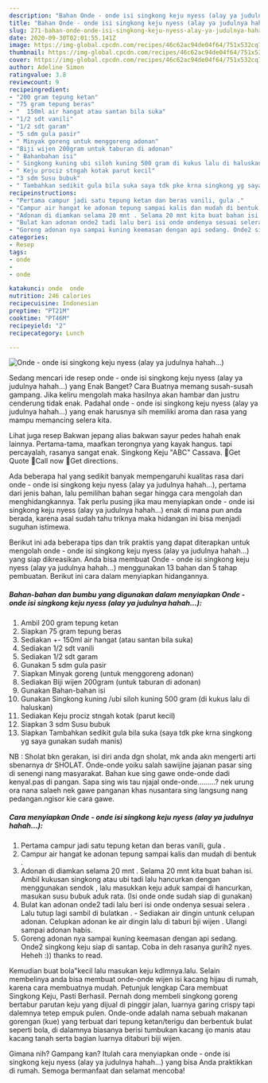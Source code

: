 ```yaml
---
description: "Bahan Onde - onde isi singkong keju nyess (alay ya judulnya hahah...) | Cara Membuat Onde - onde isi singkong keju nyess (alay ya judulnya hahah...) Yang Menggugah Selera"
title: "Bahan Onde - onde isi singkong keju nyess (alay ya judulnya hahah...) | Cara Membuat Onde - onde isi singkong keju nyess (alay ya judulnya hahah...) Yang Menggugah Selera"
slug: 271-bahan-onde-onde-isi-singkong-keju-nyess-alay-ya-judulnya-hahah-cara-membuat-onde-onde-isi-singkong-keju-nyess-alay-ya-judulnya-hahah-yang-menggugah-selera
date: 2020-09-30T02:01:55.141Z
image: https://img-global.cpcdn.com/recipes/46c62ac94de04f64/751x532cq70/onde-onde-isi-singkong-keju-nyess-alay-ya-judulnya-hahah-foto-resep-utama.jpg
thumbnail: https://img-global.cpcdn.com/recipes/46c62ac94de04f64/751x532cq70/onde-onde-isi-singkong-keju-nyess-alay-ya-judulnya-hahah-foto-resep-utama.jpg
cover: https://img-global.cpcdn.com/recipes/46c62ac94de04f64/751x532cq70/onde-onde-isi-singkong-keju-nyess-alay-ya-judulnya-hahah-foto-resep-utama.jpg
author: Adeline Simon
ratingvalue: 3.8
reviewcount: 9
recipeingredient:
- "200 gram tepung ketan"
- "75 gram tepung beras"
- "  150ml air hangat atau santan bila suka"
- "1/2 sdt vanili"
- "1/2 sdt garam"
- "5 sdm gula pasir"
- " Minyak goreng untuk menggoreng adonan"
- "Biji wijen 200gram untuk taburan di adonan"
- " Bahanbahan isi"
- " Singkong kuning ubi siloh kuning 500 gram di kukus lalu di haluskan"
- " Keju prociz stngah kotak parut kecil"
- "3 sdm Susu bubuk"
- " Tambahkan sedikit gula bila suka saya tdk pke krna singkong yg saya gunakan sudah manis"
recipeinstructions:
- "Pertama campur jadi satu tepung ketan dan beras vanili, gula ."
- "Campur air hangat ke adonan tepung sampai kalis dan mudah di bentuk ."
- "Adonan di diamkan selama 20 mnt . Selama 20 mnt kita buat bahan isi. Ambil kukusan singkong atau ubi tadi lalu hancurkan dengan menggunakan sendok , lalu masukkan keju aduk sampai di hancurkan, masukan susu bubuk aduk rata. (Isi onde onde sudah siap di gunakan)"
- "Bulat kan adonan onde2 tadi lalu beri isi onde ondenya sesuai selera . Lalu tutup lagi sambil di bulatkan .  Sediakan air dingin untunk celupan adonan. Celupkan adonan ke air dingin lalu di taburi bji wijen . Ulangi sampai adonan habis."
- "Goreng adonan nya sampai kuning keemasan dengan api sedang. Onde2 singkong keju siap di santap. Coba in deh rasanya gurih2 nyes. Heheh :)) thanks to read."
categories:
- Resep
tags:
- onde
- 
- onde

katakunci: onde  onde 
nutrition: 246 calories
recipecuisine: Indonesian
preptime: "PT21M"
cooktime: "PT46M"
recipeyield: "2"
recipecategory: Lunch

---
```



![Onde - onde isi singkong keju nyess (alay ya judulnya hahah...)](https://img-global.cpcdn.com/recipes/46c62ac94de04f64/751x532cq70/onde-onde-isi-singkong-keju-nyess-alay-ya-judulnya-hahah-foto-resep-utama.jpg)

Sedang mencari ide resep onde - onde isi singkong keju nyess (alay ya judulnya hahah...) yang Enak Banget? Cara Buatnya memang susah-susah gampang. Jika keliru mengolah maka hasilnya akan hambar dan justru cenderung tidak enak. Padahal onde - onde isi singkong keju nyess (alay ya judulnya hahah...) yang enak harusnya sih memiliki aroma dan rasa yang mampu memancing selera kita.

Lihat juga resep Bakwan jepang alias bakwan sayur pedes hahah enak lainnya. Pertama-tama, maafkan terongnya yang kayak hangus. tapi percayalah, rasanya sangat enak. Singkong Keju &#34;ABC&#34; Cassava. Get Quote Call now Get directions.

Ada beberapa hal yang sedikit banyak mempengaruhi kualitas rasa dari onde - onde isi singkong keju nyess (alay ya judulnya hahah...), pertama dari jenis bahan, lalu pemilihan bahan segar hingga cara mengolah dan menghidangkannya. Tak perlu pusing jika mau menyiapkan onde - onde isi singkong keju nyess (alay ya judulnya hahah...) enak di mana pun anda berada, karena asal sudah tahu triknya maka hidangan ini bisa menjadi suguhan istimewa.


Berikut ini ada beberapa tips dan trik praktis yang dapat diterapkan untuk mengolah onde - onde isi singkong keju nyess (alay ya judulnya hahah...) yang siap dikreasikan. Anda bisa membuat Onde - onde isi singkong keju nyess (alay ya judulnya hahah...) menggunakan 13 bahan dan 5 tahap pembuatan. Berikut ini cara dalam menyiapkan hidangannya.

<!--inarticleads1-->

##### Bahan-bahan dan bumbu yang digunakan dalam menyiapkan Onde - onde isi singkong keju nyess (alay ya judulnya hahah...):

1. Ambil 200 gram tepung ketan
1. Siapkan 75 gram tepung beras
1. Sediakan  +- 150ml air hangat (atau santan bila suka)
1. Sediakan 1/2 sdt vanili
1. Sediakan 1/2 sdt garam
1. Gunakan 5 sdm gula pasir
1. Siapkan  Minyak goreng (untuk menggoreng adonan)
1. Sediakan Biji wijen 200gram (untuk taburan di adonan)
1. Gunakan  Bahan-bahan isi
1. Gunakan  Singkong kuning /ubi siloh kuning 500 gram (di kukus lalu di haluskan)
1. Sediakan  Keju prociz stngah kotak (parut kecil)
1. Siapkan 3 sdm Susu bubuk
1. Siapkan  Tambahkan sedikit gula bila suka (saya tdk pke krna singkong yg saya gunakan sudah manis)


NB : Sholat bkn gerakan, isi diri anda dgn sholat, mk anda akn mengerti arti sbenarnya dr SHOLAT. Onde-onde yoiku salah sawijine jajanan pasar sing di senengi nang masyarakat. Bahan kue sing gawe onde-onde dadi kenyal.pas di pangan. Sapa sing wis tau njajal onde-onde………? nek urung ora nana salaeh nek gawe panganan khas nusantara sing langsung nang pedangan.ngisor kie cara gawe. 

<!--inarticleads2-->

##### Cara menyiapkan Onde - onde isi singkong keju nyess (alay ya judulnya hahah...):

1. Pertama campur jadi satu tepung ketan dan beras vanili, gula .
1. Campur air hangat ke adonan tepung sampai kalis dan mudah di bentuk .
1. Adonan di diamkan selama 20 mnt . Selama 20 mnt kita buat bahan isi. Ambil kukusan singkong atau ubi tadi lalu hancurkan dengan menggunakan sendok , lalu masukkan keju aduk sampai di hancurkan, masukan susu bubuk aduk rata. (Isi onde onde sudah siap di gunakan)
1. Bulat kan adonan onde2 tadi lalu beri isi onde ondenya sesuai selera . Lalu tutup lagi sambil di bulatkan .  - Sediakan air dingin untunk celupan adonan. Celupkan adonan ke air dingin lalu di taburi bji wijen . Ulangi sampai adonan habis.
1. Goreng adonan nya sampai kuning keemasan dengan api sedang. Onde2 singkong keju siap di santap. Coba in deh rasanya gurih2 nyes. Heheh :)) thanks to read.


Kemudian buat bola&#34;kecil lalu masukan keju kdlmnya.lalu. Selain membelinya anda bisa membuat onde-onde wijen isi kacang hijau di rumah, karena cara membuatnya mudah. Petunjuk lengkap Cara membuat Singkong Keju, Pasti Berhasil. Pernah dong membeli singkong goreng bertabur parutan keju yang dijual di pinggir jalan, luarnya garing crispy tapi dalemnya tetep empuk pulen. Onde-onde adalah nama sebuah makanan gorengan (kue) yang terbuat dari tepung ketan/terigu dan berbentuk bulat seperti bola, di dalamnya biasanya berisi tumbukan kacang ijo manis atau kacang tanah serta bagian luarnya ditaburi biji wijen. 

Gimana nih? Gampang kan? Itulah cara menyiapkan onde - onde isi singkong keju nyess (alay ya judulnya hahah...) yang bisa Anda praktikkan di rumah. Semoga bermanfaat dan selamat mencoba!
